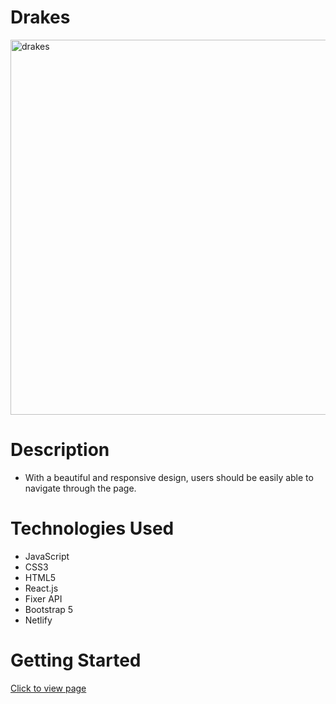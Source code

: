 # Drakes

<img width="600" alt="drakes" src="">


# Description 

* With a beautiful and responsive design, users should be easily able to navigate through the page.


# Technologies Used
* JavaScript
* CSS3
* HTML5
* React.js
* Fixer API
* Bootstrap 5
* Netlify

# Getting Started 

[Click to view page](https://drakesdiary.netlify.app/)

